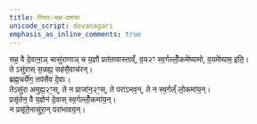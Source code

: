 ```yaml
---
title: नियत-यज्ञ-प्रशंसा
unicode_script: devanagari
emphasis_as_inline_comments: true
---
```


सह॒ वै दे॒वाना़॒ञ् चासु॑राणाञ् च य॒ज्ञौ प्रत॑तावास्ताव्ँ, व॒य२ꣳ स्व॒र्गल्लोँ॒कमे॑ष्यामो, व॒यमे॑ष्याम॒ इति॒।  
ते ऽसु॑रास् स॒न्नह्य॒ सह॑सै॒वाच॑रन्।  
ब्रह्म॒चर्ये॑ण॒ तप॑सैव दे॒वाः।  
तेऽसु॑रा अमुह्य॒२ꣳ॒स्, ते न प्राजा॑न॒२ꣳ॒स्, ते परा॑ऽभव॒न्, ते न स्व॒र्गल्ँ लो॒कमा॑य॒न्।  
प्रसृ॑तेन॒ वै य॒ज्ञेन॑ दे॒वास् स्व॒र्गल्लोँ॒कमा॑य॒न्।  
न प्रसृ॑ते॒नासु॑रा॒न् परा॑भावय॒न्।  
